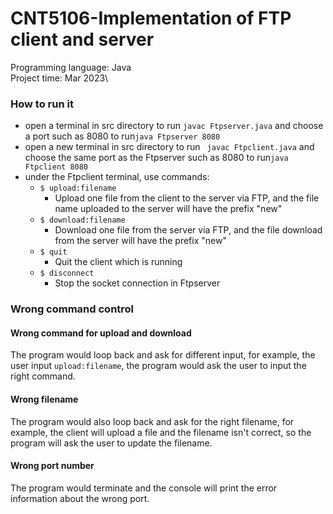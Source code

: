# CNT5106-Implementation of FTP client and server

Programming language: Java\
Project time: Mar 2023\

### How to run it
- open a terminal in src directory to run ```javac Ftpserver.java``` and choose a port such as 8080 to run```java Ftpserver 8080```
- open a new terminal in src directory to run ``` javac Ftpclient.java``` and choose the same port as the Ftpserver such as 8080 to run```java Ftpclient 8080```
- under the Ftpclient terminal, use commands:
    - ```$ upload:filename```
        - Upload one file from the client to the server via FTP, and the file name uploaded to the server will have the prefix "new"
    - ```$ download:filename```
        - Download one file from the server via FTP, and the file download from the server will have the prefix "new"
    - ```$ quit```
        - Quit the client which is running
    - ```$ disconnect```
        - Stop the socket connection in Ftpserver

### Wrong command control
#### Wrong command for upload and download
The program would loop back and ask for different input, for example, the user input ```upload:filename```, the program would ask the user to input the right command.
#### Wrong filename
The program would also loop back and ask for the right filename, for example, the client will upload a file and the filename isn't correct, so the program will ask the user to update the filename.
#### Wrong port number
The program would terminate and the console will print the error information about the wrong port.